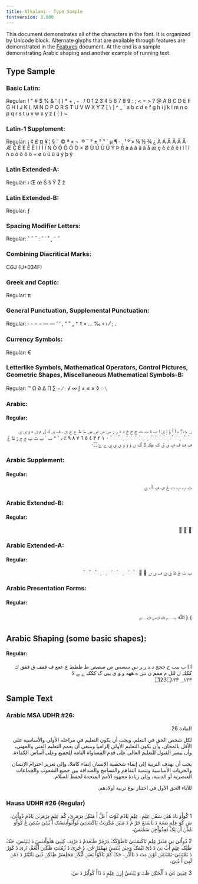 ```yaml
---
title: Alkalami - Type Sample
fontversion: 3.000
---
```


This document demonstrates all of the characters in the font. It is organized by Unicode block. Alternate glyphs that are available through features are demonstrated in the [Features](features.md) document. At the end is a sample demonstrating Arabic shaping and another example of running text.

## Type Sample

### Basic Latin:

Regular: <span dir="ltr" class='alkalami-R normal'> ! " # $ % & ' ( ) * + , - . / 0 1 2 3 4 5 6 7 8 9 : ; < = > ? @ A B C D E F G H I J K L M N O P Q R S T U V W X Y Z [ \ ] ^ _ ` a b c d e f g h i j k l m n o p q r s t u v w x y z { | } ~</span>

### Latin-1 Supplement:

Regular: <span dir="ltr" class='alkalami-R normal'>   ¡ ¢ £ ¤ ¥ ¦ § ¨ © ª « ¬ ­ ® ¯ ° ± ² ³ ´ µ ¶ · ¸ ¹ º » ¼ ½ ¾ ¿ À Á Â Ã Ä Å Æ Ç È É Ê Ë Ì Í Î Ï Ñ Ò Ó Ô Õ Ö × Ø Ù Ú Û Ü Ý Þ ß à á â ã ä å æ ç è é ê ë ì í î ï ñ ò ó ô õ ö ÷ ø ù ú û ü ý þ ÿ</span>

### Latin Extended-A:

Regular: <span dir="ltr" class='alkalami-R normal'> ı Œ œ Š š Ÿ Ž ž</span>

### Latin Extended-B:

Regular:<span dir="ltr" class='alkalami-R normal'> ƒ</span>

### Spacing Modifier Letters:

Regular: <span dir="ltr" class='alkalami-R normal'> ˆ ˇ ˉ ː ˘ ˙ ˚ ˛ ˜ ˝</span>

### Combining Diacritical Marks:

CGJ (U+034F)

### Greek and Coptic:

Regular: <span dir="ltr" class='alkalamiL-R normal'> π </span>

### General Punctuation, Supplemental Punctuation:

Regular:<span dir="ltr" class='alkalami-R normal'> ‐ ‑ ‒ – — ― ‘ ’ ‚ “ ” „ † ‡ • … ‰ ‹ › ⁄ ⁏ ⹁</span>

### Currency Symbols:

Regular:<span dir="ltr" class='alkalamiL-R normal'> €</span>

### Letterlike Symbols, Mathematical Operators, Control Pictures, Geometric Shapes, Miscellaneous Mathematical Symbols-B: 

Regular: <span dir="ltr" class='alkalami-R normal'>™ Ω ∂ ∆ ∏ ∑ − ∕ ∙ √ ∞ ∫ ≠ ≤ ≥ ◊ ◌ ⧵ </span>

### Arabic:

#### Regular:

<p dir="rtl"><span dir="rtl" class='alkalami-R normal'> &#x0600; ،؛؜؞؟ 
 ء آ أ ؤ إ ئ ا ب ة ت ث ج ح خ د ذ ر ز س ش ص ض ط ظ ع غ ؿ ـ ف ق ك ل م ن ه و ى ي
&#x25cc;&#x064B;&#x25cc;&#x064C;&#x25cc;&#x064D;&#x25cc;&#x064E;&#x25cc;&#x064F;&#x25cc;&#x0650;&#x25cc;&#x0651;&#x25cc;&#x0652;&#x25cc;&#x0653;&#x25cc;&#x0654;&#x25cc;&#x0655;&#x25cc;&#x0656;&#x25cc;&#x0657;&#x25cc;&#x0658;&#x25cc;&#x065A;&#x25cc;&#x065B;&#x25cc;&#x065C;&#x25cc;&#x065D;&#x25cc;&#x0670;&#x25cc;&#x06E7;
&#x0660; &#x0661; &#x0662; &#x0663; &#x0664; &#x0665; &#x0666; &#x0667; &#x0668; &#x0669; &#x066A; &#x066B; &#x066C; &#x066D;
&#x066E; &#x0674; &#x067B; &#x067D; &#x067E; &#x0683; &#x0684; &#x0698; &#x069F; &#x06A0; &#x06A1; &#x06A2; &#x06A4; &#x06A5; &#x06A7; &#x06A8; &#x06A9; &#x06AA; &#x06AD; &#x06AF; &#x06BA; &#x06C6; &#x06C8; &#x06C9; &#x06CC; &#x06D0; &#x06D1; &#x06D2; &#x06D3; &#x06DD; &#x06E5;</span></p>

### Arabic Supplement:

#### Regular:

<p dir="rtl"><span dir="rtl" class='alkalami-R normal'>&#x0751; &#x0752; &#x0755; &#x0756; &#x075D; &#x0760; &#x0761; &#x0763; &#x0767;</span></p>

### Arabic Extended-B:

#### Regular:

<p dir="rtl"><span dir="rtl" class='alkalami-R normal'>&#x0870; &#x0872; &#x0874;</span></p>

### Arabic Extended-A:

#### Regular:

<p dir="rtl"><span dir="rtl" class='alkalami-R normal'>&#x08A0; &#x08A1; &#x08A2; &#x08A3; &#x08A8; &#x08A9; &#x08BB; &#x08BC; &#x08BD; &#x08C3; &#x08C4; &#x25cc;&#x08F4; &#x25cc;&#x08F5; &#x25cc;&#x08F6; &#x25cc;&#x08F7; &#x25cc;&#x08F8; &#x25cc;&#x08F9; &#x25cc;&#x08FA; &#x25cc;&#x08FB; &#x25cc;&#x08FC; &#x25cc;&#x08FD; </span></p>

### Arabic Presentation Forms:

#### Regular:

<p dir="rtl"><span class='alkalami-R normal'>&#xFD3E; &#xFD3F; &#xFDF2; &#xFDFD;</span></p>

## Arabic Shaping (some basic shapes):

#### Regular:

<p dir="rtl"><span dir="rtl" class='alkalami-R normal'>&#x0627; &#x200D;&#x0627; &#x0628; &#x0628;&#x0628;&#x0628; &#x062c; &#x062c;&#x062c;&#x062c; &#x062f; &#x200d;&#x062f; &#x0631; &#x200d;&#x0631; &#x0633; &#x0633;&#x0633;&#x0633;  &#x0635; &#x0635;&#x0635;&#x0635; &#x0637; &#x0637;&#x0637;&#x0637; &#x0639; &#x0639;&#x0639;&#x0639; &#x0641; &#x0641;&#x0641;&#x0641; &#x0642; &#x0642;&#x0642;&#x0642; &#x0643; &#x0643;&#x0643;&#x0643; &#x0644; &#x0644;&#x0644;&#x0644; &#x0645; &#x0645;&#x0645;&#x0645; &#x0646; &#x0646;&#x0646;&#x0646; &#x0647; &#x0647;&#x0647;&#x0647; &#x0648; &#x200d;&#x0648; &#x064A; &#x064A;&#x064A;&#x064A; &#x06a9; &#x06a9;&#x06a9;&#x06a9; &#x06d2; &#x200d;&#x06d2; &#x0644;&#x0627; </br>
&#x202D;&#x6DD;&#x31;&#x32;&#x33;&#x202C; &#x202D;&#x6DD;&#x0661;&#x0662;&#x0663;&#x202C; &#x202D;&#x600;&#x0661;&#x0662;&#x0663;&#x202C; </span></p>

## Sample Text

### Arabic MSA UDHR #26:

<p dir="rtl"><span class='alkalami-R normal'> المادة 26</span></p>

<p dir="rtl"><span class='alkalami-R normal'>لكل شخص الحق في التعلم. ويجب أن يكون التعليم في مراحله الأولى والأساسية على الأقل بالمجان، وأن يكون التعليم الأولي إلزاميا وينبغي أن يعمم التعليم الفني والمهني، وأن ييسر القبول للتعليم العالي على قدم المساواة التامة للجميع وعلى أساس الكفاءة.  </span></p>

<p dir="rtl"><span class='alkalami-R normal'>يجب أن تهدف التربية إلى إنماء شخصية الإنسان إنماء كاملا، وإلى تعزيز احترام الإنسان والحريات الأساسية وتنمية التفاهم والتسامح والصداقة بين جميع الشعوب والجماعات العنصرية أو الدينية، وإلى زيادة مجهود الأمم المتحدة لحفظ السلام.</span></p>

<p dir="rtl"><span class='alkalami-R normal'>للآباء الحق الأول في اختيار نوع تربية أولادهم.</span></p>


### Hausa UDHR #26 (Regular)

<p dir="rtl"><span class='alkalami-R normal' lang='ha'>﻿1 کُواْوَ ࢽَادَ هَࢼِّࢽْ سَمُࢽْ عِلِمِ؞ عِلِمٍ یَاذَمَ ݣَوْتَ أَ ࢼَلَّ أَ مَتَکِࢽْ ࢻِرَمَرٜىٰ، کُمَ عِلِمٍ ࢻِرَمَرٜىٰࢽْ یَاذَمَ دُواْلٜىٰ؞ شِ کُوَ عِلِمٍ ࢻَسَهَ دَ ࢽَاسَࢽَعَ حَرْ مَ دَ مَࢽْیَࢽْ مَکَرَࢽْتُ یَاکَسَࢽْثٜىٰ ࢼُواْࢻُواْࢻِࢽْسُک أَ بُطٜىٰ سُکٜىٰ غَ کُواْوَ مُدِّࢽْ أَࢽْ ثِکَ ࢼَٰعِدُواْجِࢽْ سَمُࢽْسُ؞</p>

<p dir="rtl"><span class='alkalami-R normal' lang='ha'>2 دُواْلٜىٰ ࢽٜىٰ مَࢽُࢻَرْ عِلِمِ تَاکَسَࢽْثٜىٰ تَاطَوْکَکَ دَرَجَرْ طَࢽْعَدَمْ دَ ࢼَرْࢻَࢻَ کِیَیٜىٰ هَࢼُّواْࢼِࢽْسَ دَ ؿَࢽْثِࢽْسَ، حَکَ ظَلِکَ عِلِمِ أَبُ ࢽٜىٰ دَ ذَیْ تَیْمَکَ وَجٜىٰࢽْ بُࢽْࢼَسَ ࢻَهِمْتَرْ جُࢽَ، دَ جُرِیَ دَ زُمُࢽْثِ ڟَکَࢽِࢽْ أَلْعُمَّ، تَرٜىٰ دَ کَوَرْ دَ بَمْبَࢽْثٜىٰ-بَمْبَࢽْثٜىٰࢽْ لَوْࢽِࢽْ ࢻَتَ دَ ࢽَاأَدِّࢽِ؞ حَکَ کُمَ یَاکَٰوُاْ ثِغَبَࢽْ أَیُّکَࢽْ مَجَلِسَرْ طِࢽْکِࢽْ دُࢽِیَ ࢽَاتَبَّتَرْ دَ ذَمَࢽْ لَࢻِیَ أَ دُࢽِیَ؞</p>

<p dir="rtl"><span class='alkalami-R normal' lang='ha'>﻿3 عِیَیٜىٰ کٜىٰ دَ أَلْحَکِࢽْ ظَݑَ وَ ؿَؿَࢽْسُ إِرِࢽْ عِلِمٍ دَ ذَاأَ کُواْیَرْ دَ سُ؞</p>


<!-- PRODUCT SITE ONLY
[font id='alkalami' face='Alkalami-Regular' size='150%' rtl=1]
[font id='alkalamiL' face='Alkalami-Regular' size='150%' ltr=1]
-->



